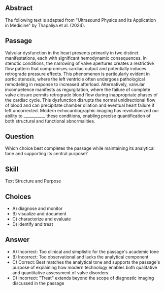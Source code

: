 ## Abstract
The following text is adapted from "Ultrasound Physics and its Application in Medicine" by Thapaliya et al. (2024).

## Passage
Valvular dysfunction in the heart presents primarily in two distinct manifestations, each with significant hemodynamic consequences. In stenotic conditions, the narrowing of valve apertures creates a restrictive flow pattern that compromises cardiac output and potentially induces retrograde pressure effects. This phenomenon is particularly evident in aortic stenosis, where the left ventricle often undergoes pathological remodeling in response to increased afterload. Alternatively, valvular incompetence manifests as regurgitation, where the failure of complete valve closure permits retrograde blood flow during inappropriate phases of the cardiac cycle. This dysfunction disrupts the normal unidirectional flow of blood and can precipitate chamber dilation and eventual heart failure if left uncorrected. Modern echocardiographic imaging has revolutionized our ability to ___________ these conditions, enabling precise quantification of both structural and functional abnormalities.

## Question
Which choice best completes the passage while maintaining its analytical tone and supporting its central purpose?

## Skill
Text Structure and Purpose

## Choices
- A) diagnose and monitor
- B) visualize and document
- C) characterize and evaluate
- D) identify and treat

## Answer
- A) Incorrect: Too clinical and simplistic for the passage's academic tone
- B) Incorrect: Too observational and lacks the analytical component
- C) Correct: Best matches the analytical tone and supports the passage's purpose of explaining how modern technology enables both qualitative and quantitative assessment of valve disorders
- D) Incorrect: "Treat" extends beyond the scope of diagnostic imaging discussed in the passage